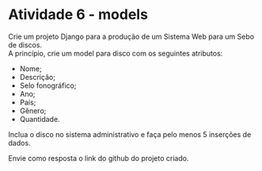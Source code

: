 # Atividade 6 - models

Crie um projeto Django para a produção de um Sistema Web para um Sebo de discos.  
A princípio, crie um model para disco com os seguintes atributos:

- Nome;
- Descrição;
- Selo fonográfico;
- Ano;
- País;
- Gênero;
- Quantidade.

Inclua o disco no sistema administrativo e faça pelo menos 5 inserções de dados.  

Envie como resposta o link do github do projeto criado.


